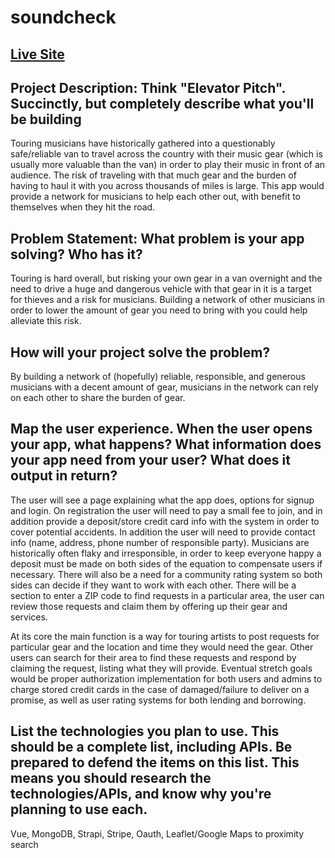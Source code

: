 # soundcheck

## [Live Site](https://soundcheckmvp.firebaseapp.com/#/)

## Project Description: Think "Elevator Pitch". Succinctly, but completely describe what you'll be building

Touring musicians have historically gathered into a questionably safe/reliable van to travel across the country with their music gear (which is usually more valuable than the van) in order to play their music in front of an audience. The risk of traveling with that much gear and the burden of having to haul it with you across thousands of miles is large. This app would provide a network for musicians to help each other out, with benefit to themselves when they hit the road.


## Problem Statement: What problem is your app solving? Who has it?

Touring is hard overall, but risking your own gear in a van overnight and the need to drive a huge and dangerous vehicle with that gear in it is a target for thieves and a risk for musicians. Building a network of other musicians in order to lower the amount of gear you need to bring with you could help alleviate this risk.


## How will your project solve the problem?

By building a network of (hopefully) reliable, responsible, and generous musicians with a decent amount of gear, musicians in the network can rely on each other to share the burden of gear.


## Map the user experience. When the user opens your app, what happens? What information does your app need from your user? What does it output in return?

The user will see a page explaining what the app does, options for signup and login. On registration the user will need to pay a small fee to join, and in addition provide a deposit/store credit card info with the system in order to cover potential accidents. In addition the user will need to provide contact info (name, address, phone number of responsible party). Musicians are historically often flaky and irresponsible, in order to keep everyone happy a deposit must be made on both sides of the equation to compensate users if necessary. There will also be a need for a community rating system so both sides can decide if they want to work with each other. There will be a section to enter a ZIP code to find requests in a particular area, the user can review those requests and claim them by offering up their gear and services.

At its core the main function is a way for touring artists to post requests for particular gear and the location and time they would need the gear. Other users can search for their area to find these requests and respond by claiming the request, listing what they will provide. Eventual stretch goals would be proper authorization implementation for both users and admins to charge stored credit cards in the case of damaged/failure to deliver on a promise, as well as user rating systems for both lending and borrowing.


## List the technologies you plan to use. This should be a complete list, including APIs. Be prepared to defend the items on this list. This means you should research the technologies/APIs, and know why you're planning to use each.

Vue, MongoDB, Strapi, Stripe, Oauth, Leaflet/Google Maps to proximity search
